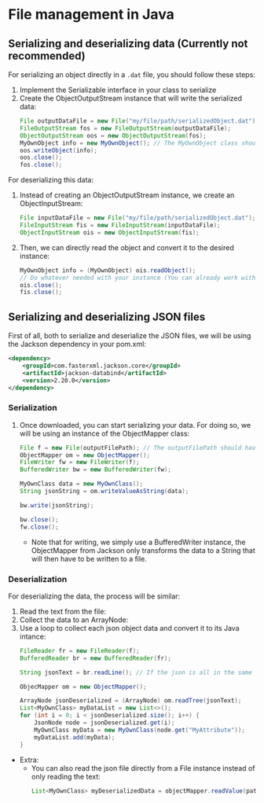 # File management in Java

## Serializing and deserializing data (Currently not recommended)
For serializing an object directly in a `.dat` file, you should follow these steps:
  1. Implement the Serializable interface in your class to serialize
  2. Create the ObjectOutputStream instance that will write the serialized data:
       ```java
       File outputDataFile = new File("my/file/path/serializedObject.dat");
       FileOutputStream fos = new FileOutputStream(outputDataFile);
       ObjectOutputStream oos = new ObjectOutputStream(fos);
       MyOwnObject info = new MyOwnObject(); // The MyOwnObject class should implement Serializable
       oos.writeObject(info);
       oos.close();
       fos.close();
       ```

For deserializing this data:
1. Instead of creating an ObjectOutputStream instance, we create an ObjectInputStream:
    ```java
    File inputDataFile = new File("my/file/path/serializedObject.dat");
    FileInputStream fis = new FileInputStream(inputDataFile);
    ObjectInputStream ois = new ObjectInputStream(fis);
    ```
2. Then, we can directly read the object and convert it to the desired instance:
   ```java
   MyOwnObject info = (MyOwnObject) ois.readObject();
   // Do whatever needed with your instance (You can already work with it)
   ois.close();
   fis.close();
   ```

## Serializing and deserializing JSON files

First of all, both to serialize and deserialize the JSON files, we will be using the Jackson dependency in your pom.xml:
```xml
<dependency>
    <groupId>com.fasterxml.jackson.core</groupId>
    <artifactId>jackson-databind</artifactId>
    <version>2.20.0</version>
</dependency>
```

### Serialization
1. Once downloaded, you can start serializing your data. For doing so, we will be using an instance of the ObjectMapper class:
    ```java
    File f = new File(outputFilePath); // The outputFilePath should have the .json extension
    ObjectMapper om = new ObjectMapper();
    FileWriter fw = new FileWriter(f);
    BufferedWriter bw = new BufferedWriter(fw);
    
    MyOwnClass data = new MyOwnClass();
    String jsonString = om.writeValueAsString(data);

    bw.write(jsonString);

    bw.close();
    fw.close();
    ```
   - Note that for writing, we simply use a BufferedWriter instance, the ObjectMapper from Jackson only transforms the data to a String that will then have to be written to a file.

### Deserialization
For deserializing the data, the process will be similar:

1. Read the text from the file:
2. Collect the data to an ArrayNode:
3. Use a loop to collect each json object data and convert it to its Java intance:
    ```java
    FileReader fr = new FileReader(f);
    BufferedReader br = new BufferedReader(fr);

    String jsonText = br.readLine(); // If the json is all in the same line

    ObjecMapper om = new ObjectMapper();

    ArrayNode jsonDeserialized = (ArrayNode) om.readTree(jsonText);
    List<MyOwnClass> myDataList = new List<>();
   for (int i = 0; i < jsonDeserialized.size(); i++) {
        JsonNode node = jsonDeserialized.get(i);
        MyOwnClass myData = new MyOwnClass(node.get("MyAttribute"));
        myDataList.add(myData);
    }
    ```
- Extra:
  - You can also read the json file directly from a File instance instead of only reading the text:
    ```java
    List<MyOwnClass> myDeserializedData = objectMapper.readValue(path.toFile(), new TypeReference<List<MyOwnClass>>() { });
    ```

